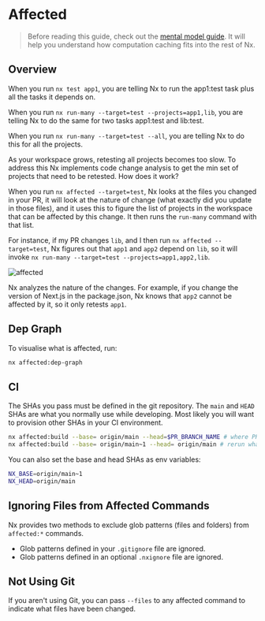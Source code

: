 # Affected

> Before reading this guide, check out the [mental model guide](/using-nx/mental-model). It will help you understand how computation caching fits into the rest of Nx.

## Overview

When you run `nx test app1`, you are telling Nx to run the app1:test task plus all the tasks it depends on.

When you run `nx run-many --target=test --projects=app1,lib`, you are telling Nx to do the same for two tasks app1:test
and lib:test.

When you run `nx run-many --target=test --all`, you are telling Nx to do this for all the projects.

As your workspace grows, retesting all projects becomes too slow. To address this Nx implements code change analysis to
get the min set of projects that need to be retested. How does it work?

When you run `nx affected --target=test`, Nx looks at the files you changed in your PR, it will look at the nature of
change (what exactly did you update in those files), and it uses this to figure the list of projects in the workspace
that can be affected by this change. It then runs the `run-many` command with that list.

For instance, if my PR changes `lib`, and I then run `nx affected --target=test`, Nx figures out that `app1` and `app2`
depend on `lib`, so it will invoke `nx run-many --target=test --projects=app1,app2,lib`.

![affected](/shared/mental-model/affected.png)

Nx analyzes the nature of the changes. For example, if you change the version of Next.js in the package.json, Nx knows
that `app2` cannot be affected by it, so it only retests `app1`.

## Dep Graph

To visualise what is affected, run:

```bash
nx affected:dep-graph
```

## CI

The SHAs you pass must be defined in the git repository. The `main` and `HEAD` SHAs are what you normally use while developing. Most likely you will want to provision other SHAs in your CI environment.

```bash
nx affected:build --base= origin/main --head=$PR_BRANCH_NAME # where PR_BRANCH_NAME is defined by your CI system
nx affected:build --base= origin/main~1 --head= origin/main # rerun what is affected by the last commit in main
```

You can also set the base and head SHAs as env variables:

```bash
NX_BASE=origin/main~1
NX_HEAD=origin/main
```

## Ignoring Files from Affected Commands

Nx provides two methods to exclude glob patterns (files and folders) from `affected:*` commands.

- Glob patterns defined in your `.gitignore` file are ignored.
- Glob patterns defined in an optional `.nxignore` file are ignored.

## Not Using Git

If you aren't using Git, you can pass `--files` to any affected command to indicate what files have been changed.

